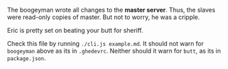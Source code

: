 The boogeyman wrote all changes to the **master server**.  Thus, the slaves
were read-only copies of master.  But not to worry, he was a cripple.

Eric is pretty set on beating your butt for sheriff.

Check this file by running `./cli.js example.md`.  It should not warn
for `boogeyman` above as its in `.ghedevrc`.  Neither should it warn
for `butt`, as its in `package.json`.

